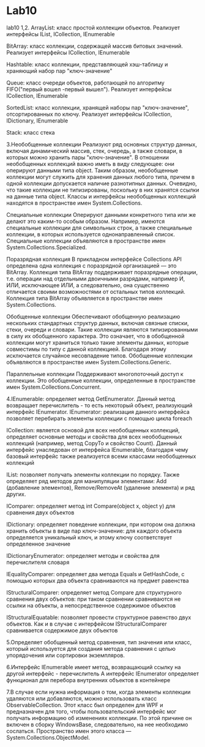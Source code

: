 # Lab10
lab10
1,2. ArrayList: класс простой коллекции объектов. Реализует интерфейсы IList, ICollection, IEnumerable

BitArray: класс коллекции, содержащей массив битовых значений. Реализует интерфейсы ICollection, IEnumerable

Hashtable: класс коллекции, представляющей хэш-таблицу и храняющий набор пар "ключ-значение"

Queue: класс очереди объектов, работающей по алгоритму FIFO("первый вошел -первый вышел"). Реализует интерфейсы ICollection, IEnumerable

SortedList: класс коллекции, хранящей наборы пар "ключ-значение", отсортированных по ключу. Реализует интерфейсы ICollection, IDictionary, IEnumerable

Stack: класс стека

3.Необобщенные коллекции Реализуют ряд основных структур данных, включая динамический массив, стек, очередь, а также словари, в которых можно хранить пары "ключ-значение". В отношении необобщенных коллекций важно иметь в виду следующее: они оперируют данными типа object. Таким образом, необобщенные коллекции могут служить для хранения данных любого типа, причем в одной коллекции допускается наличие разнотипных данных. Очевидно, что такие коллекции не типизированы, поскольку в них хранятся ссылки на данные типа object. Классы и интерфейсы необобщенных коллекций находятся в пространстве имен System.Collections.

Специальные коллекции Оперируют данными конкретного типа или же делают это каким-то особым образом. Например, имеются специальные коллекции для символьных строк, а также специальные коллекции, в которых используется однонаправленный список. Специальные коллекции объявляются в пространстве имен System.Collections.Specialized.

Поразрядная коллекция В прикладном интерфейсе Collections API определена одна коллекция с поразрядной организацией — это BitArray. Коллекция типа BitArray поддерживает поразрядные операции, т.е. операции над отдельными двоичными разрядами, например И, ИЛИ, исключающее ИЛИ, а следовательно, она существенно отличается своими возможностями от остальных типов коллекций. Коллекция типа BitArray объявляется в пространстве имен System.Collections.

Обобщенные коллекции Обеспечивают обобщенную реализацию нескольких стандартных структур данных, включая связные списки, стеки, очереди и словари. Такие коллекции являются типизированными в силу их обобщенного характера. Это означает, что в обобщенной коллекции могут храниться только такие элементы данных, которые совместимы по типу с данной коллекцией. Благодаря этому исключается случайное несовпадение типов. Обобщенные коллекции объявляются в пространстве имен System.Collections.Generic.

Параллельные коллекции Поддерживают многопоточный доступ к коллекции. Это обобщенные коллекции, определенные в пространстве имен System.Collections.Concurrent.

4.IEnumerable: определяет метод GetEnumerator. Данный метод возвращает перечислитель - то есть некоторый объект, реализующий интерфейс IEnumerator.
IEnumerator: реализация данного интерфейса позволяет перебирать элементы коллекции с помощью цикла foreach

ICollection: является основой для всех необобщенных коллекций, определяет основные методы и свойства для всех необобщенных коллекций (например, метод CopyTo и свойство Count). Данный интерфейс унаследован от интерфейса IEnumerable, благодаря чему базовый интерфейс также реализуется всеми классами необобщенных коллекций

IList: позволяет получать элементы коллекции по порядку. Также определяет ряд методов для манипуляции элементами: Add (добавление элементов), Remove/RemoveAt (удаление элемента) и ряд других.

IComparer: определяет метод int Compare(object x, object y) для сравнения двух объектов

IDictionary: определяет поведение коллекции, при котором она должна хранить объекты в виде пар ключ-значение: для каждого объекта определяется уникальный ключ, и этому ключу соответствует определенное значение

IDictionaryEnumerator: определяет методы и свойства для перечислителя словаря

IEqualityComparer: определяет два метода Equals и GetHashCode, с помощью которых два объекта сравниваются на предмет равенства

IStructuralComparer: определяет метод Compare для структурного сравнения двух объектов: при таком сравнении сравниваются не ссылки на объекты, а непосредственное содержимое объектов

IStructuralEquatable: позволяет провести структурное равенство двух объектов. Как и в случае с интерфейсом IStructuralComparer сравнивается содержимое двух объектов

5.Определяет обобщенный метод сравнения, тип значения или класс, который используется для создания метода сравнения с целью упорядочения или сортировки экземпляров.

6.Интерфейс IEnumerable имеет метод, возвращающий ссылку на другой интерфейс - перечислитель А интерфейс IEnumerator определяет функционал для перебора внутренних объектов в контейнере

7.В случае если нужна информация о том, когда элементы коллекции удаляются или добавляются, можно использовать класс ObservableCollection. Этот класс был определен для WPF и предназначен для того, чтобы пользовательский интерфейс мог получать информацию об изменениях коллекции. По этой причине он включен в сборку WindowsBase, следовательно, на нее необходимо сослаться. Пространство имен этого класса — System.Collections.ObjectModel.
